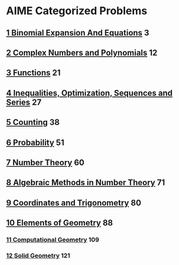 # AIME Categorized Problems

## [1 Binomial Expansion And Equations](01-binomial-expansion-and-equations) 3

## [2 Complex Numbers and Polynomials](02-complex-numbers-and-polynomials) 12

## [3 Functions](03-functions) 21

## [4 Inequalities, Optimization, Sequences and Series](04-inequalities-optimization-sequences-and-series) 27

## [5 Counting](05-counting) 38

## [6 Probability](06-probability) 51

## [7 Number Theory](07-number-theory) 60

## [8 Algebraic Methods in Number Theory](08-algebraic-methods-in-number-theory) 71

## [9 Coordinates and Trigonometry](09-coordinates-and-trigonometry) 80

## [10 Elements of Geometry](10-elements-of-geometry) 88

### [11 Computational Geometry](11-computational-geometry) 109

### [12 Solid Geometry](12-solid-geometry) 121
